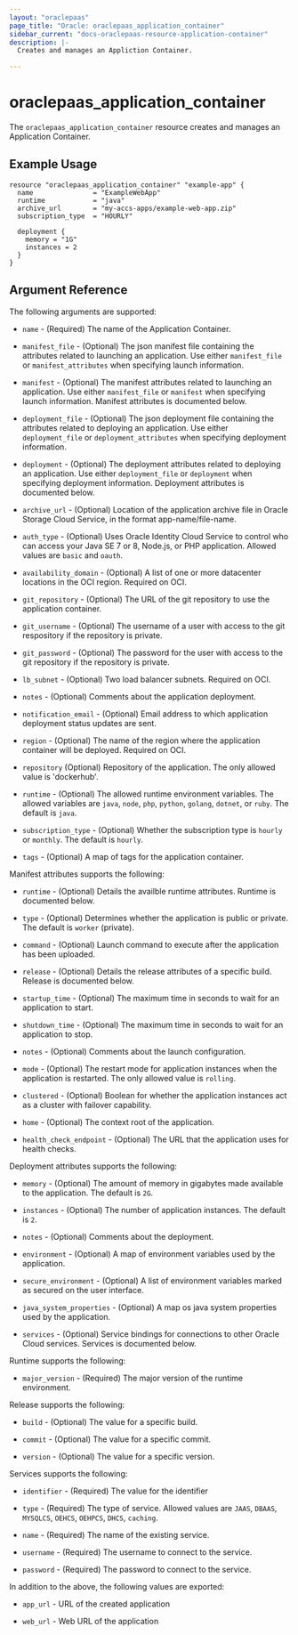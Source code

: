 ```yaml
---
layout: "oraclepaas"
page_title: "Oracle: oraclepaas_application_container"
sidebar_current: "docs-oraclepaas-resource-application-container"
description: |-
  Creates and manages an Appliction Container.

---
```


# oraclepaas_application_container

The `oraclepaas_application_container` resource creates and manages an Application Container.

## Example Usage

```hcl
resource "oraclepaas_application_container" "example-app" {
  name               = "ExampleWebApp"
  runtime            = "java"
  archive_url        = "my-accs-apps/example-web-app.zip"
  subscription_type  = "HOURLY"

  deployment {
    memory = "1G"
    instances = 2
  }
}
```

## Argument Reference

The following arguments are supported:

* `name` - (Required) The name of the Application Container.

* `manifest_file` - (Optional) The json manifest file containing the attributes related to launching an application. Use either `manifest_file` or `manifest_attributes` when specifying 
launch information.

* `manifest` - (Optional) The manifest attributes related to launching an application. Use either `manifest_file` or `manifest` when specifying 
launch information. Manifest attributes is documented below.

* `deployment_file` - (Optional) The json deployment file containing the attributes related to deploying an application. Use either `deployment_file` or `deployment_attributes` when specifying
deployment information. 

* `deployment` - (Optional) The deployment attributes related to deploying an application. Use either `deployment_file` or `deployment` when specifying
deployment information. Deployment attributes is documented below.

* `archive_url` - (Optional) Location of the application archive file in Oracle Storage Cloud Service, in the format app-name/file-name.

* `auth_type` - (Optional) Uses Oracle Identity Cloud Service to control who can access your Java SE 7 or 8, Node.js, or PHP application. Allowed values are `basic` and `oauth`.

* `availability_domain` - (Optional) A list of one or more datacenter locations in the OCI region. Required on OCI.

* `git_repository` - (Optional) The URL of the git repository to use the application container.

* `git_username` - (Optional) The username of a user with access to the git respository if the repository is private.

* `git_password` - (Optional) The password for the user with access to the git repository if the repository is private.

* `lb_subnet` - (Optional) Two load balancer subnets. Required on OCI.

* `notes` - (Optional) Comments about the application deployment.

* `notification_email` - (Optional) Email address to which application deployment status updates are sent.

* `region` - (Optional) The name of the region where the application container will be deployed. Required on OCI.

* `repository` (Optional) Repository of the application. The only allowed value is 'dockerhub'.

* `runtime` - (Optional) The allowed runtime environment variables. The allowed variables are `java`, `node`, `php`, `python`, `golang`, `dotnet`, or `ruby`. The default is `java`.

* `subscription_type` - (Optional) Whether the subscription type is `hourly` or `monthly`. The default is `hourly`.

* `tags` - (Optional) A map of tags for the application container.

Manifest attributes supports the following: 

* `runtime` - (Optional) Details the availble runtime attributes. Runtime is documented below.

* `type` - (Optional) Determines whether the application is public or private. The default is `worker` (private).

* `command` - (Optional) Launch command to execute after the application has been uploaded.

* `release` - (Optional) Details the release attributes of a specific build. Release is documented below.

* `startup_time` - (Optional) The maximum time in seconds to wait for an application to start.

* `shutdown_time` - (Optional) The maximum time in seconds to wait for an application to stop.

* `notes` - (Optional) Comments about the launch configuration.

* `mode` - (Optional) The restart mode for application instances when the application is restarted. The only allowed value is `rolling`.

* `clustered` - (Optional) Boolean for whether the application instances act as a cluster with failover capability.

* `home` - (Optional) The context root of the application.

* `health_check_endpoint` - (Optional) The URL that the application uses for health checks.

Deployment attributes supports the following: 

* `memory` - (Optional) The amount of memory in gigabytes made available to the application. The default is `2G`. 

* `instances` - (Optional) The number of application instances. The default is `2`.

* `notes` - (Optional) Comments about the deployment.

* `environment` - (Optional) A map of environment variables used by the application.

* `secure_environment` - (Optional) A list of environment variables marked as secured on the user interface.

* `java_system_properties` - (Optional) A map os java system properties used by the application.

* `services` - (Optional) Service bindings for connections to other Oracle Cloud services. Services is documented below.

Runtime supports the following:

* `major_version` - (Required) The major version of the runtime environment.

Release supports the following:

* `build` - (Optional) The value for a specific build.

* `commit` - (Optional) The value for a specific commit.

* `version` - (Optional) The value for a specific version.

Services supports the following:

* `identifier` - (Required) The value for the identifier

* `type` - (Required) The type of service. Allowed values are `JAAS`, `DBAAS`, `MYSQLCS`, `OEHCS`, `OEHPCS`, `DHCS`, `caching`.

* `name` - (Required) The name of the existing service. 

* `username` - (Required) The username to connect to the service.

* `password` - (Required) The password to connect to the service.

In addition to the above, the following values are exported: 

* `app_url` - URL of the created application

* `web_url` - Web URL of the application